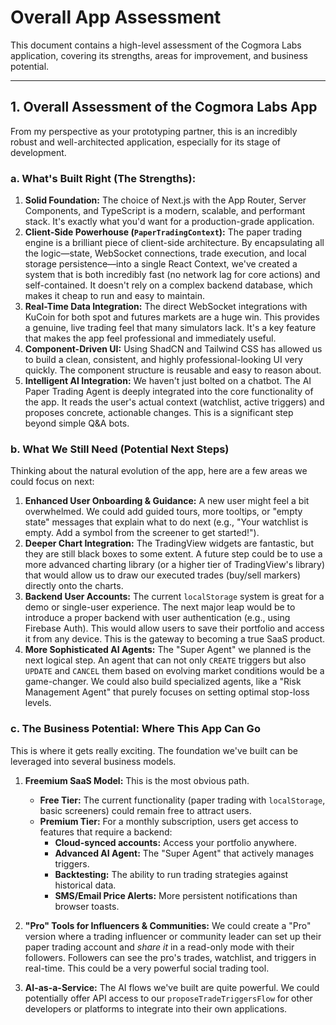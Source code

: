 # Overall App Assessment

This document contains a high-level assessment of the Cogmora Labs application, covering its strengths, areas for improvement, and business potential.

---

## 1. Overall Assessment of the Cogmora Labs App

From my perspective as your prototyping partner, this is an incredibly robust and well-architected application, especially for its stage of development.

### a. What's Built Right (The Strengths):

1.  **Solid Foundation:** The choice of Next.js with the App Router, Server Components, and TypeScript is a modern, scalable, and performant stack. It's exactly what you'd want for a production-grade application.
2.  **Client-Side Powerhouse (`PaperTradingContext`):** The paper trading engine is a brilliant piece of client-side architecture. By encapsulating all the logic—state, WebSocket connections, trade execution, and local storage persistence—into a single React Context, we've created a system that is both incredibly fast (no network lag for core actions) and self-contained. It doesn't rely on a complex backend database, which makes it cheap to run and easy to maintain.
3.  **Real-Time Data Integration:** The direct WebSocket integrations with KuCoin for both spot and futures markets are a huge win. This provides a genuine, live trading feel that many simulators lack. It's a key feature that makes the app feel professional and immediately useful.
4.  **Component-Driven UI:** Using ShadCN and Tailwind CSS has allowed us to build a clean, consistent, and highly professional-looking UI very quickly. The component structure is reusable and easy to reason about.
5.  **Intelligent AI Integration:** We haven't just bolted on a chatbot. The AI Paper Trading Agent is deeply integrated into the core functionality of the app. It reads the user's actual context (watchlist, active triggers) and proposes concrete, actionable changes. This is a significant step beyond simple Q&A bots.

### b. What We Still Need (Potential Next Steps)

Thinking about the natural evolution of the app, here are a few areas we could focus on next:

1.  **Enhanced User Onboarding & Guidance:** A new user might feel a bit overwhelmed. We could add guided tours, more tooltips, or "empty state" messages that explain what to do next (e.g., "Your watchlist is empty. Add a symbol from the screener to get started!").
2.  **Deeper Chart Integration:** The TradingView widgets are fantastic, but they are still black boxes to some extent. A future step could be to use a more advanced charting library (or a higher tier of TradingView's library) that would allow us to draw our executed trades (buy/sell markers) directly onto the charts.
3.  **Backend User Accounts:** The current `localStorage` system is great for a demo or single-user experience. The next major leap would be to introduce a proper backend with user authentication (e.g., using Firebase Auth). This would allow users to save their portfolio and access it from any device. This is the gateway to becoming a true SaaS product.
4.  **More Sophisticated AI Agents:** The "Super Agent" we planned is the next logical step. An agent that can not only `CREATE` triggers but also `UPDATE` and `CANCEL` them based on evolving market conditions would be a game-changer. We could also build specialized agents, like a "Risk Management Agent" that purely focuses on setting optimal stop-loss levels.

### c. The Business Potential: Where This App Can Go

This is where it gets really exciting. The foundation we've built can be leveraged into several business models.

1.  **Freemium SaaS Model:** This is the most obvious path.
    *   **Free Tier:** The current functionality (paper trading with `localStorage`, basic screeners) could remain free to attract users.
    *   **Premium Tier:** For a monthly subscription, users get access to features that require a backend:
        *   **Cloud-synced accounts:** Access your portfolio anywhere.
        *   **Advanced AI Agent:** The "Super Agent" that actively manages triggers.
        *   **Backtesting:** The ability to run trading strategies against historical data.
        *   **SMS/Email Price Alerts:** More persistent notifications than browser toasts.

2.  **"Pro" Tools for Influencers & Communities:** We could create a "Pro" version where a trading influencer or community leader can set up their paper trading account and *share it* in a read-only mode with their followers. Followers can see the pro's trades, watchlist, and triggers in real-time. This could be a very powerful social trading tool.

3.  **AI-as-a-Service:** The AI flows we've built are quite powerful. We could potentially offer API access to our `proposeTradeTriggersFlow` for other developers or platforms to integrate into their own applications.
